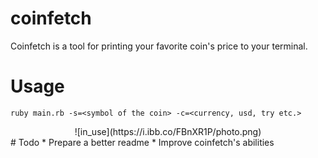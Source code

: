 # coinfetch
Coinfetch is a tool for printing your favorite coin's price to your terminal.
# Usage
```
ruby main.rb -s=<symbol of the coin> -c=<currency, usd, try etc.>
```
<center>
![in_use](https://i.ibb.co/FBnXR1P/photo.png)
</center>
# Todo
* Prepare a better readme
* Improve coinfetch's abilities


